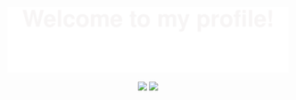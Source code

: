 ![](assets/Bottom_up.svg)

<!-- My-Icons -->
<p align="center">
    <a href="https://github.com/ahammednibras1/ahammednibras1"><img src="https://img.shields.io/github/followers/ahammednibras1?style=social"></a>
    <a href="https://twitter.com/Ahammed__Nibras"><img src="https://img.shields.io/twitter/follow/Ahammed__Nibras?style=social"></a>
</p>